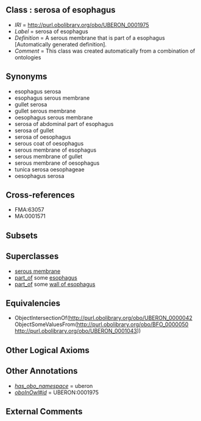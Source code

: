 
## Class : serosa of esophagus

 * *IRI* = http://purl.obolibrary.org/obo/UBERON_0001975
 * *Label* = serosa of esophagus
 * *Definition* = A serous membrane that is part of a esophagus [Automatically generated definition].
 * *Comment* = This class was created automatically from a combination of ontologies

## Synonyms

 * esophagus serosa
 * esophagus serous membrane
 * gullet serosa
 * gullet serous membrane
 * oesophagus serous membrane
 * serosa of abdominal part of esophagus
 * serosa of gullet
 * serosa of oesophagus
 * serous coat of oesophagus
 * serous membrane of esophagus
 * serous membrane of gullet
 * serous membrane of oesophagus
 * tunica serosa oesophageae
 * oesophagus serosa

## Cross-references

 * FMA:63057
 * MA:0001571

## Subsets


## Superclasses

 * [serous membrane](../../UBERON/42/UBERON_0000042.md)
 * [part_of](../../BFO/50/BFO_0000050.md) some [esophagus](../../UBERON/43/UBERON_0001043.md)
 * [part_of](../../BFO/50/BFO_0000050.md) some [wall of esophagus](../../UBERON/96/UBERON_0001096.md)

## Equivalencies

 * ObjectIntersectionOf(<http://purl.obolibrary.org/obo/UBERON_0000042> ObjectSomeValuesFrom(<http://purl.obolibrary.org/obo/BFO_0000050> <http://purl.obolibrary.org/obo/UBERON_0001043>))

## Other Logical Axioms


## Other Annotations

 * *[has_obo_namespace](../../ce/oboInOwl#hasOBONamespace.md)* = uberon
 * *[oboInOwl#id](../../id/oboInOwl#id.md)* = UBERON:0001975

## External Comments

